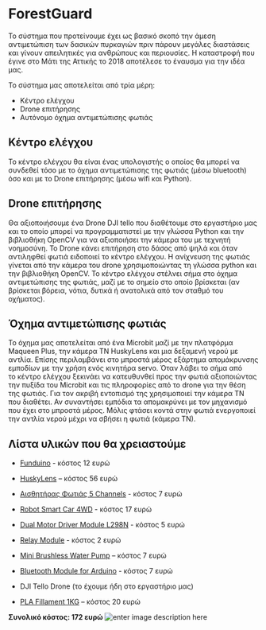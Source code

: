 # ForestGuard

Το σύστημα που προτείνουμε έχει ως βασικό σκοπό την άμεση αντιμετώπιση των δασικών πυρκαγιών πριν πάρουν μεγάλες διαστάσεις και γίνουν απειλητικές για ανθρώπους και περιουσίες. Η καταστροφή που έγινε στο Μάτι της Αττικής το 2018 αποτέλεσε το έναυσμα για την ιδέα μας.

Το σύστημα μας αποτελείται από τρία μέρη:

-   Κέντρο ελέγχου
-   Drone επιτήρησης
-   Αυτόνομο όχημα αντιμετώπισης φωτιάς
## Κέντρο ελέγχου

Το κέντρο ελέγχου θα είναι ένας υπολογιστής ο οποίος θα μπορεί να συνδεθεί τόσο με το όχημα αντιμετώπισης της φωτιάς (μέσω bluetooth) όσο και με το Drone επιτήρησης (μέσω wifi και Python).

## Drone επιτήρησης

Θα αξιοποιήσουμε ένα Drone DJI tello που διαθέτουμε στο εργαστήριο μας και το οποίο μπορεί να προγραμματιστεί με την γλώσσα Python και την βιβλιοθήκη OpenCV για να αξιοποιήσει την κάμερα του με τεχνητή νοημοσύνη. Το Drone κάνει επιτήρηση στο δάσος από ψηλά και όταν αντιληφθεί φωτιά ειδοποιεί το κέντρο ελέγχου. Η ανίχνευση της φωτιάς γίνεται από την κάμερα του drone χρησιμοποιώντας τη γλώσσα python και την βιβλιοθήκη OpenCV. Το κέντρο ελέγχου στέλνει σήμα στο όχημα αντιμετώπισης της φωτιάς, μαζί με το σημείο στο οποίο βρίσκεται (αν βρίσκεται βόρεια, νότια, δυτικά ή ανατολικά από τον σταθμό του οχήματος).

## Όχημα αντιμετώπισης φωτιάς

Το όχημα μας αποτελείται από ένα Microbit μαζί με την πλατφόρμα Maqueen Plus, την κάμερα ΤΝ HuskyLens και μια δεξαμενή νερού με αντλία. Επίσης περιλαμβάνει στο μπροστά μέρος εξάρτημα απομάκρυνσης εμποδίων με την χρήση ενός κινητήρα servo. Όταν λάβει το σήμα από  
το κέντρο ελέγχου ξεκινάει να κατευθυνθεί προς την φωτιά αξιοποιώντας την πυξίδα του Microbit και τις πληροφορίες από το drone για την θέση της φωτιάς. Για τον ακριβή εντοπισμό της χρησιμοποιεί την κάμερα ΤΝ που διαθέτει. Αν συναντήσει εμπόδια τα απομακρύνει με τον μηχανισμό που έχει στο μπροστά μέρος. Μόλις φτάσει κοντά στην φωτιά ενεργοποιεί την αντλία νερού μέχρι να σβήσει η φωτιά (κάμερα ΤΝ).

## Λίστα υλικών που θα χρειαστούμε

-   [Funduino](https://grobotronics.com/funduino-uno-rev3-arduino-uno-compatible.html) - κόστος 12 ευρώ
-   [HuskyLens](https://www.hellasdigital.gr/electronics/sensors/gravity-huskylens-an-easy-to-use-ai-machine-vision-sensor/) – κόστος 56 ευρώ
-   [Αισθητήρας Φωτιάς 5 Channels](https://grobotronics.com/flame-sensor-5-ch.html) - κόστος 7 ευρώ
-   [Robot Smart Car 4WD](https://grobotronics.com/robot-smart-car-4wd-chassis-26cm.html) - κόστος 17 ευρώ
-   [Dual Motor Driver Module L298N](https://grobotronics.com/dual-motor-driver-module-l298n.html) - κόστος 5 ευρώ
-   [Relay Module](https://grobotronics.com/relay-module-1-channel-5v-high-level-trigger-screw-terminals.html) - κόστος 2 ευρώ
-   [Mini Brushless Water Pump](https://grobotronics.com/mini-brushless-water-pump-12v-dc-240l-h-ad20p-1230a.html)  – κόστος 7 ευρώ
-   [Bluetooth Module for Arduino](https://grobotronics.com/bluetooth-module-for-arduino-hc05.html) - κόστος 7 ευρώ

-   DJI Tello Drone (το έχουμε ήδη στο εργαστήριο μας)
-   [PLA Fillament 1KG](https://www.skroutz.gr/c/1646/3d-printer-filament/f/626915/PLA.html?keyphrase=1+75+1kg&o=1.75+pla+1kg)  – κόστος 20 ευρώ

**Συνολικό κόστος: 172 ευρώ**
![enter image description here](https://ppf.edu.gr/hackers/wp-content/uploads/2021/03/forest-guard.png)
